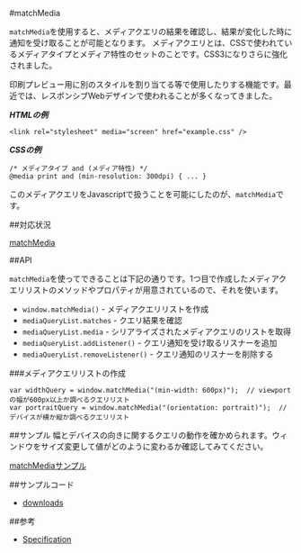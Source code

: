 #matchMedia

`matchMedia`を使用すると、メディアクエリの結果を確認し、結果が変化した時に通知を受け取ることが可能となります。
メディアクエリとは、CSSで使われているメディアタイプとメディア特性のセットのことです。CSS3になりさらに強化されました。

印刷プレビュー用に別のスタイルを割り当てる等で使用したりする機能です。最近では、レスポンシブWebデザインで使われることが多くなってきました。

***HTMLの例***

```
<link rel="stylesheet" media="screen" href="example.css" />
```

***CSSの例***

```
/* メディアタイプ and (メディア特性) */
@media print and (min-resolution: 300dpi) { ... }
```

このメディアクエリをJavascriptで扱うことを可能にしたのが、`matchMedia`です。

##対応状況

[matchMedia](http://caniuse.com/#feat=matchmedia)

##API

`matchMedia`を使ってできることは下記の通りです。1つ目で作成したメディアクエリリストのメソッドやプロパティが用意されているので、それを使います。

- `window.matchMedia()` - メディアクエリリストを作成
- `mediaQueryList.matches` - クエリ結果を確認
- `mediaQueryList.media` - シリアライズされたメディアクエリのリストを取得
- `mediaQueryList.addListener()` - クエリ通知を受け取るリスナーを追加
- `mediaQueryList.removeListener()` - クエリ通知のリスナーを削除する

###メディアクエリリストの作成

```
var widthQuery = window.matchMedia("(min-width: 600px)");  // viewportの幅が600px以上か調べるクエリリスト
var portraitQuery = window.matchMedia("(orientation: portrait)");  // デバイスが横か縦か調べるクエリリスト
```

##サンプル
幅とデバイスの向きに関するクエリの動作を確かめられます。ウィンドウをサイズ変更して値がどのように変わるか確認してみてください。

[matchMediaサンプル](http://ayuta-s-ooki.github.com/html5sampleworks/matchmedia/)

##サンプルコード

- [downloads](http://ayuta-s-ooki.github.com/html5sampleworks/downloads/matchmedia.zip)

##参考

- [Specification](http://www.w3.org/TR/cssom-view/#dom-window-matchmedia)
